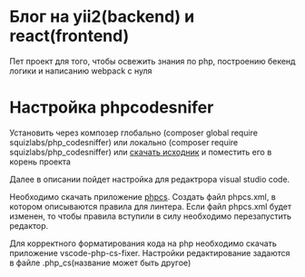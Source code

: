 # Блог на yii2(backend) и react(frontend)

Пет проект для того, чтобы освежить знания по php, построению бекенд логики и написанию webpack с нуля

# Настройка phpcodesnifer

Установить через композер глобально (composer global require squizlabs/php_codesniffer) или локально (composer require squizlabs/php_codesniffer) или [скачать исходник](https://cs.symfony.com/download/php-cs-fixer-v2.phar) и поместить его в корень проекта

Далее в описании пойдет настройка для редактрора visual studio code.

Необходимо скачать приложение [phpcs](https://github.com/ikappas/vscode-phpcs.git). Создать файл phpcs.xml, в котором описываются правила для линтера. Если файл phpcs.xml будет изменен, то чтобы правила вступили в силу необходимо перезапустить редактор.

Для корректного форматирования кода на php необходимо скачать приложение vscode-php-cs-fixer. Настройки редактирование задаются в файле .php_cs(название может быть другое)

